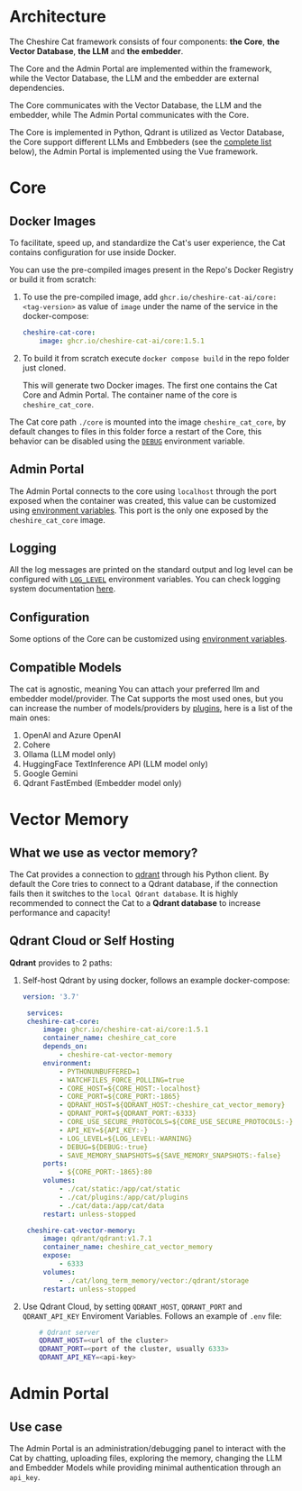 # Architecture

The Cheshire Cat framework consists of four components: **the Core**, **the Vector Database**, **the LLM** and **the embedder**.

The Core and the Admin Portal are implemented within the framework, while the Vector Database, the LLM and the embedder are external dependencies.

The Core communicates with the Vector Database, the LLM and the embedder, while The Admin Portal communicates with the Core.

The Core is implemented in Python, Qdrant is utilized as Vector Database, the Core support different LLMs and Embbeders (see the [complete list](#compatible-models) below), the Admin Portal is implemented using the Vue framework.

# Core

## Docker Images

To facilitate, speed up, and standardize the Cat's user experience, the Cat contains configuration for use inside Docker.

You can use the pre-compiled images present in the Repo's Docker Registry or build it from scratch:

1. To use the pre-compiled image, add `ghcr.io/cheshire-cat-ai/core:<tag-version>` as value of `image` under the name of the service in the docker-compose:

    ```yml
    cheshire-cat-core:
        image: ghcr.io/cheshire-cat-ai/core:1.5.1
    ```

2. To build it from scratch execute `docker compose build` in the repo folder just cloned.

    This will generate two Docker images. The first one contains the Cat Core and Admin Portal.
    The container name of the core is `cheshire_cat_core`.

The Cat core path `./core` is mounted into the image `cheshire_cat_core`, by default changes to files in this folder force a restart of the Core, this behavior can be disabled using the [`DEBUG`](env-variables.md/#debug) environment variable.

## Admin Portal

The Admin Portal connects to the core using `localhost` through the port exposed when the container was created, this value can be customized using [environment variables](env-variables.md#core_host). This port is the only one exposed by the `cheshire_cat_core` image.

## Logging

All the log messages are printed on the standard output and log level can be configured with [`LOG_LEVEL`](env-variables.md#log_level) environment variables. You can check logging system documentation [here](../../plugins/logging.md).

## Configuration

Some options of the Core can be customized using [environment variables](env-variables.md).

## Compatible Models

The cat is agnostic, meaning You can attach your preferred llm and embedder model/provider. The Cat supports the most used ones, but you can increase the number of models/providers by [plugins](../../plugins/hooks/#__tabbed_1_5), here is a list of the main ones:

1. OpenAI and Azure OpenAI
2. Cohere
3. Ollama (LLM model only)
4. HuggingFace TextInference API (LLM model only)
5. Google Gemini
6. Qdrant FastEmbed (Embedder model only)

# Vector Memory

## What we use as vector memory?

The Cat provides a connection to [qdrant](https://qdrant.tech/) through his Python client.
By default the Core tries to connect to a Qdrant database, if the connection fails then it switches to the `local Qdrant database`.
It is highly recommended to connect the Cat to a **Qdrant database** to increase performance and capacity!

## Qdrant Cloud or Self Hosting

**Qdrant** provides to 2 paths:

1. Self-host Qdrant by using docker, follows an example docker-compose:

   ```yml
   version: '3.7'

    services:
    cheshire-cat-core:
        image: ghcr.io/cheshire-cat-ai/core:1.5.1
        container_name: cheshire_cat_core
        depends_on:
            - cheshire-cat-vector-memory
        environment:
            - PYTHONUNBUFFERED=1
            - WATCHFILES_FORCE_POLLING=true
            - CORE_HOST=${CORE_HOST:-localhost}
            - CORE_PORT=${CORE_PORT:-1865}
            - QDRANT_HOST=${QDRANT_HOST:-cheshire_cat_vector_memory}
            - QDRANT_PORT=${QDRANT_PORT:-6333}
            - CORE_USE_SECURE_PROTOCOLS=${CORE_USE_SECURE_PROTOCOLS:-}
            - API_KEY=${API_KEY:-}
            - LOG_LEVEL=${LOG_LEVEL:-WARNING}
            - DEBUG=${DEBUG:-true}
            - SAVE_MEMORY_SNAPSHOTS=${SAVE_MEMORY_SNAPSHOTS:-false}
        ports:
            - ${CORE_PORT:-1865}:80
        volumes:
            - ./cat/static:/app/cat/static
            - ./cat/plugins:/app/cat/plugins
            - ./cat/data:/app/cat/data
        restart: unless-stopped

    cheshire-cat-vector-memory:
        image: qdrant/qdrant:v1.7.1
        container_name: cheshire_cat_vector_memory
        expose:
            - 6333
        volumes:
            - ./cat/long_term_memory/vector:/qdrant/storage
        restart: unless-stopped
   ```

2. Use Qdrant Cloud, by setting `QDRANT_HOST`, `QDRANT_PORT` and `QDRANT_API_KEY` Enviroment Variables. Follows an example of `.env` file:

    ```bash
        # Qdrant server
        QDRANT_HOST=<url of the cluster>
        QDRANT_PORT=<port of the cluster, usually 6333>
        QDRANT_API_KEY=<api-key>
    ```

# Admin Portal

## Use case

The Admin Portal is an administration/debugging panel to interact with the Cat by chatting, uploading files, exploring the memory, changing the LLM and Embedder Models while providing minimal authentication through an `api_key`.
